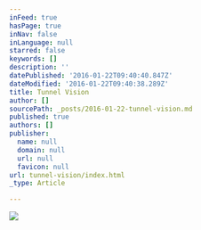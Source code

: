 ```yaml
---
inFeed: true
hasPage: true
inNav: false
inLanguage: null
starred: false
keywords: []
description: ''
datePublished: '2016-01-22T09:40:40.847Z'
dateModified: '2016-01-22T09:40:38.289Z'
title: Tunnel Vision
author: []
sourcePath: _posts/2016-01-22-tunnel-vision.md
published: true
authors: []
publisher:
  name: null
  domain: null
  url: null
  favicon: null
url: tunnel-vision/index.html
_type: Article

---
```

![](https://the-grid-user-content.s3-us-west-2.amazonaws.com/3ad48044-57a1-4dfc-b8ea-08a5e03cbf3b.jpg)